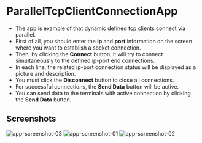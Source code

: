 # ParallelTcpClientConnectionApp
* The app is example of that dynamic defined tcp clients connect via parallel.
* First of all, you should enter the **ip** and **port** information on the screen where you want to establish a socket connection.
* Then, by clicking the **Connect** button, it will try to connect simultaneously to the defined ip-port end connections.
* In each line, the related ip-port connection status will be displayed as a picture and description.
* You must click the **Disconnect** button to close all connections.
* For successful connections, the **Send Data** button will be active.
* You can send data to the terminals with active connection by clicking the **Send Data** button.

## Screenshots
![app-screenshot-03](https://user-images.githubusercontent.com/42136540/84788192-89afbc80-aff7-11ea-80a9-ee9957e27fec.PNG)
![app-screenshot-01](https://user-images.githubusercontent.com/42136540/84787653-ec548880-aff6-11ea-86e3-d4384db3238a.PNG)
![app-screenshot-02](https://user-images.githubusercontent.com/42136540/84787700-fc6c6800-aff6-11ea-8254-ad03870b0dbf.PNG)
